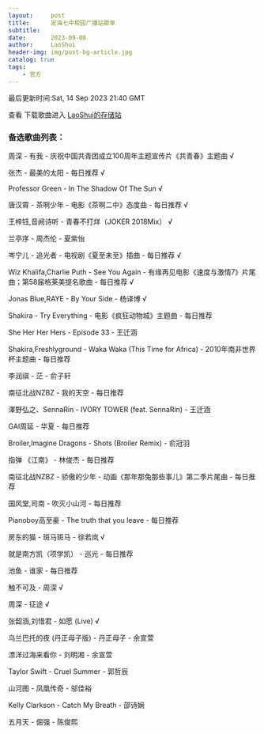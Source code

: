 ```yaml
---
layout:     post
title:      定海七中校园广播站歌单
subtitle:   
date:       2023-09-08
author:     LaoShui
header-img: img/post-bg-article.jpg
catalog: true
tags:
    - 官方
---
```


最后更新时间:Sat, 14 Sep 2023 21:40 GMT

查看 下载歌曲进入 [LaoShui的存储站](https://cloud.dh7zoj.top)

### 备选歌曲列表：
周深 - 有我 - 庆祝中国共青团成立100周年主题宣传片《共青春》主题曲 √

张杰 - 最美的太阳 - 每日推荐 √

Professor Green - In The Shadow Of The Sun √

唐汉霄 - 茶啊少年 - 电影《茶啊二中》态度曲 - 每日推荐 √

王梓钰,音阙诗听 - 青春不打烊（JOKER 2018Mix） √

兰亭序 - 周杰伦 - 夏紫怡

岑宁儿 - 追光者 - 电视剧《夏至未至》插曲 - 每日推荐 √

Wiz Khalifa,Charlie Puth - See You Again - 有缘再见电影《速度与激情7》片尾曲；第58届格莱美提名歌曲 - 每日推荐 √

Jonas Blue,RAYE - By Your Side - 杨译博 √

Shakira - Try Everything - 电影《疯狂动物城》主题曲 - 每日推荐

She Her Her Hers - Episode 33 - 王迁涵

Shakira,Freshlyground - Waka Waka (This Time for Africa) - 2010年南非世界杯主题曲 - 每日推荐

李润祺 - 茫 - 俞子轩

南征北战NZBZ - 我的天空 - 每日推荐

澤野弘之、SennaRin - IVORY TOWER (feat. SennaRin) - 王迁涵

GAI周延 - 华夏 - 每日推荐

Broiler,Imagine Dragons - Shots (Broiler Remix) - 俞冠羽

指弹 《江南》 - 林俊杰 - 每日推荐

南征北战NZBZ - 骄傲的少年 - 动画《那年那兔那些事儿》第二季片尾曲 - 每日推荐

国风堂,司南 - 吹灭小山河 - 每日推荐

Pianoboy高至豪 - The truth that you leave - 每日推荐

房东的猫 - 斑马斑马 - 徐若岚 √

就是南方凯（项学凯） - 巡光 - 每日推荐

池鱼 - 谁家 - 每日推荐

触不可及 - 周深 √

周深 - 征途 √

张韶涵,刘惜君 - 如愿 (Live) √

乌兰巴托的夜 (丹正母子版) - 丹正母子 - 余宣萱

漂洋过海来看你 - 刘明湘 - 余宣萱

Taylor Swift - Cruel Summer - 郭哲辰

山河图 - 凤凰传奇 - 邬佳裕

Kelly Clarkson - Catch My Breath - 邵诗娴

五月天 - 倔强 - 陈俊熙
